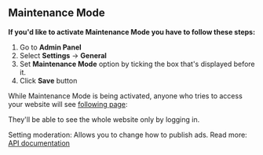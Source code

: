 ## Maintenance Mode

**If you'd like to activate Maintenance Mode you have to follow these steps:**

1.  Go to **Admin Panel**
2.  Select **Settings** -> **General**
3.  Set **Maintenance Mode** option by ticking the box that's displayed before it.
4.  Click **Save** button

While Maintenance Mode is being activated, anyone who tries to access your website will see [following page](https://raw.githubusercontent.com/yclas/guides/master/images/Maintain.jpg):

They'll be able to see the whole website only by logging in.

Setting moderation: Allows you to change how to publish ads. Read more: [API documentation](api-documentation.md)
